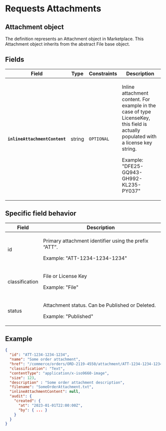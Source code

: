 # Requests Attachments

## Attachment object

The definition represents an Attachment object in Marketplace. This Attachment object inherits from the abstract File base object.

## Fields <a href="#fields" id="fields"></a>

| Field                         | Type   | Constraints | Description                                                                                                                                                                                      |
| ----------------------------- | ------ | ----------- | ------------------------------------------------------------------------------------------------------------------------------------------------------------------------------------------------ |
| **`inlineAttachmentContent`** | string | `OPTIONAL`  | <p>Inline attachment content. For example in the case of type LicenseKey, this field is actually populated with a license key string. </p><p></p><p>Example: "DFE25-GQ943-GH992-KL235-PY037"</p> |

## Specific field behavior <a href="#specific-field-behaviour" id="specific-field-behaviour"></a>

| Field          | Description                                                                                              |
| -------------- | -------------------------------------------------------------------------------------------------------- |
| id             | <p>Primary attachment identifier using the prefix “ATT”. </p><p></p><p>Example: "ATT-1234-1234-1234"</p> |
| classification | <p>File or License Key </p><p></p><p>Example: "File"</p>                                                 |
| status         | <p>Attachment status. Can be Published or Deleted. </p><p></p><p>Example: "Published"</p>                |

## Example

```json
{
  "id": "ATT-1234-1234-1234",
  "name": "Some order attachment",
  "href": "/commerce/orders/ORD-2119-4550/attachment/ATT-1234-1234-1234",
  "classification": "Text",
  "contentType": "application/x-iso9660-image",
  "size": 123,
  "description" : "Some order attachment description",
  "filename": "SomeOrderAttachment.txt",
  "inlineAttachmentContent": null,
  "audit": {
    "created": {
      "at": "2023-01-01T22:00:00Z",
      "by": { ... }
    }
  }
}
```
